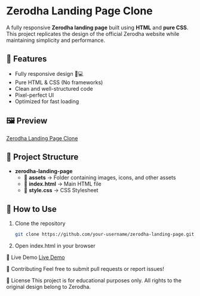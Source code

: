 # Zerodha Landing Page Clone  

A fully responsive **Zerodha landing page** built using **HTML** and **pure CSS**. This project replicates the design of the official Zerodha website while maintaining simplicity and performance.  

## 🚀 Features  
- Fully responsive design 📱💻  
- Pure HTML & CSS (No frameworks)  
- Clean and well-structured code  
- Pixel-perfect UI  
- Optimized for fast loading  

## 🖼️ Preview  
[Zerodha Landing Page Clone](https://zerodhalandingpage.vercel.app/)  

## 📂 Project Structure  

- **zerodha-landing-page**  
  - 📂 **assets** → Folder containing images, icons, and other assets  
  - 📄 **index.html** → Main HTML file  
  - 🎨 **style.css** → CSS Stylesheet  


## 🎯 How to Use  
1. Clone the repository  
   ```bash
   git clone https://github.com/your-username/zerodha-landing-page.git

2. Open index.html in your browser

📌 Live Demo
[Live Demo](https://zerodhalandingpage.vercel.app/)

🌟 Contributing
Feel free to submit pull requests or report issues!

📝 License
This project is for educational purposes only. All rights to the original design belong to Zerodha.
